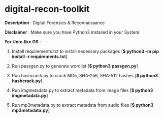 # digital-recon-toolkit

**Description** : Digital Forensics & Reconnaissance

**Disclaimer** : Make sure you have Python3 installed in your System

**For Unix-like OS** :

1. Install requirements.txt to install necessary packages [**$ python3 -m pip install -r requirements.txt**] 

2. Run passgen.py to generate wordlist [**$ python3 passgen.py**]

3. Run hashcrack.py to crack MD5, SHA-256, SHA-512 hashes [**$ python3 hashcrack.py**]

4. Run imgmetadata.py to extract metadata from image files [**$ python3 imgmetadata.py**]

5. Run mp3metadata.py to extract metadata from audio files [**$ python3 mp3metadata.py**]
